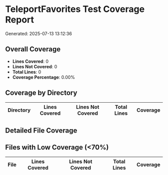 # TeleportFavorites Test Coverage Report

Generated: 2025-07-13 13:12:36

## Overall Coverage

- **Lines Covered**: 0
- **Lines Not Covered**: 0
- **Total Lines**: 0
- **Coverage Percentage**: 0.00%

## Coverage by Directory

| Directory | Lines Covered | Lines Not Covered | Total Lines | Coverage |
|-----------|---------------|-------------------|-------------|----------|

## Detailed File Coverage

## Files with Low Coverage (<70%)

| File | Lines Covered | Lines Not Covered | Total Lines | Coverage |
|------|---------------|-------------------|-------------|----------|
